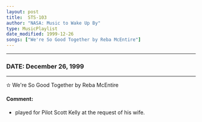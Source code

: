```yaml
---
layout: post
title:  STS-103
author: "NASA: Music to Wake Up By"
type: MusicPlaylist
date_modified: 1999-12-26
songs: ["We're So Good Together by Reba McEntire"]
---
```


----
### DATE: December 26, 1999
----
✫ We're So Good Together by Reba McEntire

#### Comment:
* played for Pilot Scott Kelly at the request of his wife.



<br/>
<center>
	<a target="_blank"
	   href="https://twitter.com/intent/tweet?hashtags=Space,NASA,Playlist,NASAWakeupCalls,SpaceProgram&text={{ page.author}}, '{{ page.songs.first }}' {{ page.title }}, {{ page.date | date: '%B %d, %Y' }}. {{ site.url }}{{ page.url }} @nasawakeupcalls">
	   <i class="fab fa-twitter" alt="Tweet this page" style="font-size: 1.3em;"></i>
	</a>
	&nbsp; 	<i class="fas fa-user-astronaut" style="font-size: 1.5em;"></i> &nbsp;
    <a type="amzn" search="'We're So Good Together by Reba McEntire'" category="popular music">
        <i class="fab fa-amazon" style="font-size: 1.3em;"></i>
    </a>
</center>
